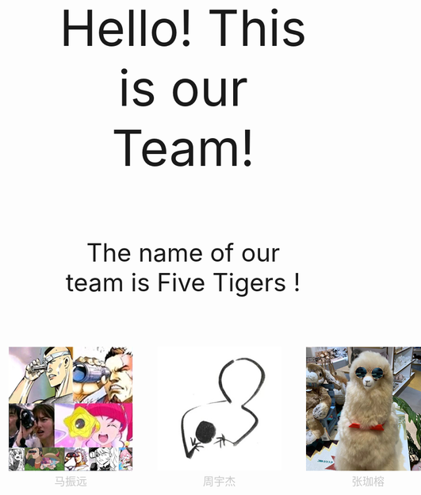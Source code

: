 
<center style="font-size:100px">
Hello!&nbspThis is our Team!</br></br>
</center>

<center style="font-size:50px">
The name of our team is Five Tigers !
</center>


<div style="position:relative;top:100px;left:-100px;" >

  <div style="background-color:;width:250px;margin-left:0px;position:absolute">
  <a href="http://www.baidu.com" style="text-decoration:none;color:#c8c8c8">
    <img src="img/mzy.png">
    <br>
    <center>
    <span style="font-size:22px;">
    马振远
    </span>
    </center>
    </a>
  <div>
  <div style="background-color:;width:250px;margin-left:0px;position:absolute;top:0px;left:300px">
  <a href="http://www.baidu.com" style="text-decoration:none;color:#c8c8c8">
    <img src="img/zyj.jpg">
    <br>
    <center>
    <span style="font-size:22px">
    周宇杰
    </span>
    </center>
    </a>
  <div>
   <div style="background-color:;width:250px;margin-left:0px;position:absolute;top:0px;left:300px">
   <a href="http://www.baidu.com" style="text-decoration:none;color:#c8c8c8">
    <img src="img/zjr.png">
    <br>
    <center>
    <span style="font-size:22px">
    张珈榕
    </span>
    </center>
    </a>
  <div>
   <div style="background-color:;width:250px;margin-left:0px;position:absolute;top:0px;left:300px">
   <a href="http://www.baidu.com" style="text-decoration:none;color:#c8c8c8">
    <img src="img/wzz.jpg">
    <br>
    <center>
    <span style="font-size:22px">
    王子臻
    </span>
    </center>
    </a>
  <div>
   <div style="background-color:;width:250px;margin-left:0px;position:absolute;top:0px;left:300px">
   <a href="http://www.baidu.com" style="text-decoration:none;color:#c8c8c8">
    <img src="img/ljh.jpg">
    <br>
    <center>
    <span style="font-size:22px">
    卢佳慧
    </span>
    </center>
    </a>
  <div>
</div>
 

